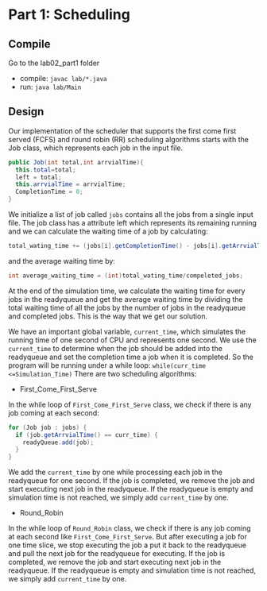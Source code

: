 # Part 1: Scheduling

## Compile
Go to the lab02_part1 folder
* compile: `javac lab/*.java`
* run: `java lab/Main`

## Design
Our implementation of the scheduler that supports the first come first served
(FCFS) and round robin (RR) scheduling algorithms starts with the Job class,
which represents each job in the input file.
```java
public Job(int total,int arrvialTime){
  this.total=total;
  left = total;
  this.arrvialTime = arrvialTime;
  CompletionTime = 0;
}
```
We initialize a list of job called `jobs` contains all the jobs from a single
input file. The job class has a attribute left which represents its remaining
running and we can calculate the waiting time of a job by calculating:
```java
total_wating_time += (jobs[i].getCompletionTime() - jobs[i].getArrvialTime() - jobs[i].getTotal());
```
and the average waiting time by:
```java
int average_waiting_time = (int)total_wating_time/compeleted_jobs;
```
At the end of the simulation time, we calculate the waiting time for every jobs
in the readyqueue and get the average waiting time by dividing the total waiting
time of all the jobs by the number of jobs in the readyqueue and completed jobs.
This is the way that we get our solution.

We have an important global variable, `current_time`, which simulates the running
time of one second of CPU and represents one second. We use the `current_time` to
determine when the job should be added into the readyqueue and set the completion time
a job when it is completed. So the program will be running under a while loop:
`while(curr_time <=Simulation_Time)`
There are two scheduling algorithms:

* First_Come_First_Serve

In the while loop of `First_Come_First_Serve` class, we check if there is any
job coming at each second:
```java
for (Job job : jobs) {
  if (job.getArrvialTime() == curr_time) {
    readyQueue.add(job);
  }
}
```
We add the `current_time` by one while processing each
job in the readyqueue for one second. If the job is completed, we remove the job
and start executing next job in the readyqueue. If the readyqueue is empty and
simulation time is not reached, we simply add `current_time` by one.

* Round_Robin

In the while loop of `Round_Robin` class, we check if there is any job coming at
each second like `First_Come_First_Serve`. But after executing a job for one time
slice, we stop executing the job a put it back to the readyqueue and pull the next
job for the readyqueue for executing. If the job is completed, we remove the job
and start executing next job in the readyqueue. If the readyqueue is empty and
simulation time is not reached, we simply add `current_time` by one.
